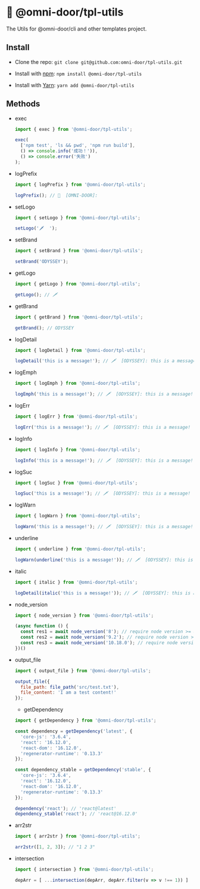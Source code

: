 # 🐸 @omni-door/tpl-utils
The Utils for @omni-door/cli and other templates project.

## Install
* Clone the repo: `git clone git@github.com:omni-door/tpl-utils.git`

* Install with [npm](https://www.npmjs.com/package/@omni-door/tpl-utils): `npm install @omni-door/tpl-utils`

* Install with [Yarn](https://yarnpkg.com/en/package/@omni-door/tpl-utils): `yarn add @omni-door/tpl-utils`

## Methods
- exec
  ```js
  import { exec } from '@omni-door/tpl-utils';

  exec(
    ['npm test', 'ls && pwd', 'npm run build'],
    () => console.info('成功！')),
    () => console.error('失败')
  );
  ```

- logPrefix
  ```js
  import { logPrefix } from '@omni-door/tpl-utils';

  logPrefix(); // 🐸  [OMNI-DOOR]:
  ```

- setLogo
  ```js
  import { setLogo } from '@omni-door/tpl-utils';

  setLogo('🗡  ');
  ```

- setBrand
  ```js
  import { setBrand } from '@omni-door/tpl-utils';

  setBrand('ODYSSEY');
  ```

- getLogo
  ```js
  import { getLogo } from '@omni-door/tpl-utils';

  getLogo(); // 🗡  
  ```

- getBrand
  ```js
  import { getBrand } from '@omni-door/tpl-utils';

  getBrand(); // ODYSSEY
  ```

- logDetail
  ```js
  import { logDetail } from '@omni-door/tpl-utils';

  logDetail('this is a message!'); // 🗡  [ODYSSEY]: this is a message! (gray)
  ```

- logEmph
  ```js
  import { logEmph } from '@omni-door/tpl-utils';

  logEmph('this is a message!'); // 🗡  [ODYSSEY]: this is a message! (cyan)
  ```

- logErr
  ```js
  import { logErr } from '@omni-door/tpl-utils';

  logErr('this is a message!'); // 🗡  [ODYSSEY]: this is a message! (red)
  ```

- logInfo
  ```js
  import { logInfo } from '@omni-door/tpl-utils';

  logInfo('this is a message!'); // 🗡  [ODYSSEY]: this is a message! (white)
  ```

- logSuc
  ```js
  import { logSuc } from '@omni-door/tpl-utils';

  logSuc('this is a message!'); // 🗡  [ODYSSEY]: this is a message! (green)
  ```

- logWarn
  ```js
  import { logWarn } from '@omni-door/tpl-utils';

  logWarn('this is a message!'); // 🗡  [ODYSSEY]: this is a message! (yellow)
  ```

- underline
  ```js
  import { underline } from '@omni-door/tpl-utils';

  logWarn(underline('this is a message!')); // 🗡  [ODYSSEY]: this is a message! (has underline)
  ```

- italic
  ```js
  import { italic } from '@omni-door/tpl-utils';

  logDetail(italic('this is a message!')); // 🗡  [ODYSSEY]: this is a message! (italic font)
  ```

- node_version
  ```js
  import { node_version } from '@omni-door/tpl-utils';

  (async function () {
    const res1 = await node_version('8'); // require node version >= 8
    const res2 = await node_version('9.2'); // require node version >= 9.2
    const res3 = await node_version('10.18.0'); // require node version >= 10.18.0
  })()
  ```

- output_file
  ```js
  import { output_file } from '@omni-door/tpl-utils';

  output_file({
    file_path: file_path('src/test.txt'),
    file_content: 'I am a test content!'
  });
  ```

  - getDependency
  ```js
  import { getDependency } from '@omni-door/tpl-utils';

  const dependency = getDependency('latest', {
    'core-js': '3.6.4',
    'react': '16.12.0',
    'react-dom': '16.12.0',
    'regenerator-runtime': '0.13.3'
  });

  const dependency_stable = getDependency('stable', {
    'core-js': '3.6.4',
    'react': '16.12.0',
    'react-dom': '16.12.0',
    'regenerator-runtime': '0.13.3'
  });

  dependency('react'); // 'react@latest'
  dependency_stable('react'); // 'react@16.12.0'
  ```

- arr2str
  ```js
  import { arr2str } from '@omni-door/tpl-utils';

  arr2str([1, 2, 3]); // "1 2 3"
  ```

- intersection
  ```js
  import { intersection } from '@omni-door/tpl-utils';

  depArr = [ ...intersection(depArr, depArr.filter(v => v !== 1)) ]
  ```